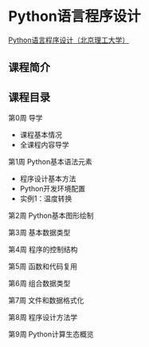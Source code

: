 # Python语言程序设计

[Python语言程序设计（北京理工大学）](https://www.icourse163.org/course/BIT-268001#/info)



## 课程简介





## 课程目录

第0周 导学

- 课程基本情况
- 全课程内容导学

第1周 Python基本语法元素

- 程序设计基本方法
- Python开发环境配置
- 实例1：温度转换

第2周 Python基本图形绘制

第3周 基本数据类型

第4周 程序的控制结构

第5周 函数和代码复用

第6周 组合数据类型

第7周 文件和数据格式化

第8周 程序设计方法学

第9周 Python计算生态概览

